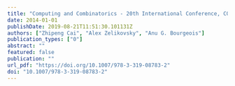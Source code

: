 ```yaml
---
title: "Computing and Combinatorics - 20th International Conference, COCOON 2014, Atlanta, GA, USA, August 4-6, 2014. Proceedings"
date: 2014-01-01
publishDate: 2019-08-21T11:51:30.101131Z
authors: ["Zhipeng Cai", "Alex Zelikovsky", "Anu G. Bourgeois"]
publication_types: ["0"]
abstract: ""
featured: false
publication: ""
url_pdf: "https://doi.org/10.1007/978-3-319-08783-2"
doi: "10.1007/978-3-319-08783-2"
---
```


